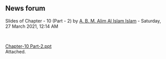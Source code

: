 <h2>News forum</h2><a href="https://moodle.cse.buet.ac.bd/user/view.php?id=34&course=569"></a>
Slides of Chapter - 10 (Part - 2)
by <a href="https://moodle.cse.buet.ac.bd/user/view.php?id=34&course=569">A. B. M. Alim Al Islam Islam</a> - Saturday, 27 March 2021, 12:14 AM


 

<a href="file%5CChapter-10%20Part-2.ppt"></a> <a href="file%5CChapter-10%20Part-2.ppt">Chapter-10 Part-2.ppt</a><br />
Attached.






